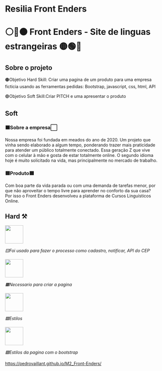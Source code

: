 # Resilia Front Enders
<h1>⚪🔴🟠 Front Enders - Site de linguas estrangeiras 🟡🟢🔵</h1>

## Sobre o projeto
<a>🟤Objetivo Hard Skill: Criar uma pagina de um produto para uma empresa ficticia usando as ferramentas pedidas: Bootstrap, javascript, css, html, API</i>
<p><a>🟣Objetivo Soft Skill:Criar PITCH e uma apresentar o produto</a>

## Soft
<h3>🟫Sobre a empresa⬜</h3>
<a>Nossa empresa foi fundada em meados do ano de 2020. Um projeto que vinha sendo elaborado a algum tempo, ponderando trazer mais praticidade para atender um público totalmente conectado. Essa geração Z que vive com o celular à mão e gosta de estar totalmente online. O segundo idioma hoje é muito solicitado na vida, mas principalmente no mercado de trabalho.</a>
<h3>🟥Produto🟩</h3>
<a>Com boa parte da vida parada ou com uma demanda de tarefas menor, por que não aproveitar o tempo livre para aprender no conforto da sua casa? Por isso o Front Enders desenvolveu a plataforma de Cursos Linguísticos Online.</a>


## Hard ⚒
<div style="display: inline_block">
<img align="center" src="https://img.shields.io/badge/JavaScript-F7DF1E?style=for-the-badge&logo=javascript&logoColor=black" width="60"/>
<p><i>🟨Foi usado para fazer o processo como cadastro, notificar, API do CEP</i><p>
<img align="center" src="https://img.shields.io/badge/HTML5-E34F26?style=for-the-badge&logo=html5&logoColor=white" width="60"/>
<p><i>🟧Necessario para criar a pagina</i><p>
<img align="center" src="https://img.shields.io/badge/CSS-239120?&style=for-the-badge&logo=css3&logoColor=white" width="60"/>
<p><i>🟦Estilos</i><p>
<img align="center" src="https://img.shields.io/badge/-Bootstrap-purple" width="60"/>
<p><i>🟪Estilos da pagina com o bootstrap</i><p>
</div>


https://pedrovaillant.github.io/M2_Front-Enders/
